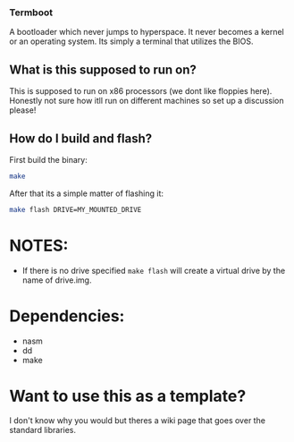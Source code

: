 ### Termboot

A bootloader which never jumps to hyperspace. It never becomes a kernel or an operating system. Its simply a terminal that utilizes the BIOS.

## What is this supposed to run on?
This is supposed to run on x86 processors (we dont like floppies here). Honestly not sure how itll run on different machines so set up a discussion please!

## How do I build and flash?
First build the binary:
```sh
make
```

After that its a simple matter of flashing it:
```sh
make flash DRIVE=MY_MOUNTED_DRIVE
```

# NOTES:
* If there is no drive specified `make flash` will create a virtual drive by the name of drive.img.

# Dependencies:
* nasm
* dd
* make

# Want to use this as a template?
I don't know why you would but theres a wiki page that goes over the standard libraries.
